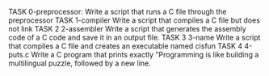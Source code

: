 TASK 0-preprocessor: Write a script that runs a C file through the preprocessor
TASK 1-compiler Write a script that compiles a C file but does not link
TASK 2 2-assembler Write a script that generates the assembly code of a C code and save it in an output file.
TASK 3 3-name Write a script that compiles a C file and creates an executable named cisfun
TASK 4 4-puts.c Write a C program that prints exactly "Programming is like building a multilingual puzzle, followed by a new line.

